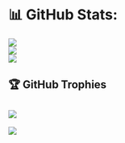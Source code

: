# 📊 GitHub Stats:
![](https://github-readme-stats.vercel.app/api?username=AyushmanNayak&theme=dark&hide_border=false&include_all_commits=true&count_private=true)<br/>
![](https://github-readme-streak-stats.herokuapp.com/?user=AyushmanNayak&theme=dark&hide_border=false)<br/>
![](https://github-readme-stats.vercel.app/api/top-langs/?username=AyushmanNayak&theme=dark&hide_border=false&include_all_commits=true&count_private=true&layout=compact)

## 🏆 GitHub Trophies
![](https://github-profile-trophy.vercel.app/?username=AyushmanNayak&theme=radical&no-frame=false&no-bg=true&margin-w=4)
---
[![](https://visitcount.itsvg.in/api?id=AyushmanNayak&icon=6&color=5)](https://visitcount.itsvg.in)

<!-- Proudly created with GPRM ( https://gprm.itsvg.in ) -->
